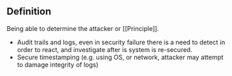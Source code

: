 ## Definition
Being able to determine the attacker or [[Principle]].
- Audit trails and logs, even in security failure there is a need to detect in order to react, and investigate after is system is re-secured.
- Secure timestamping (e.g. using OS, or network, attacker may attempt to damage integrity of logs)
